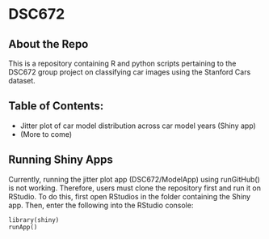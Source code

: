 # DSC672
## About the Repo
This is a repository containing R and python scripts pertaining to the DSC672 group project on classifying car images using the Stanford Cars dataset.
## Table of Contents:
* Jitter plot of car model distribution across car model years (Shiny app)
* (More to come)
## Running Shiny Apps
Currently, running the jitter plot app (DSC672/ModelApp) using runGitHub() is not working. Therefore, users must clone the repository first and run it on RStudio. To do this, first open RStudios in the folder containing the Shiny app. Then, enter the following into the RStudio console:

    library(shiny)
    runApp()
